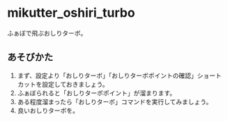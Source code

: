 mikutter_oshiri_turbo
=====================

ふぁぼで飛ぶおしりターボ。

## あそびかた
1. まず、設定より「おしりターボ」「おしりターボポイントの確認」ショートカットを設定しておきましょう。
2. ふぁぼられると「おしりターボポイント」が溜まります。
3. ある程度溜まったら「おしりターボ」コマンドを実行してみましょう。
4. 良いおしりターボを。
